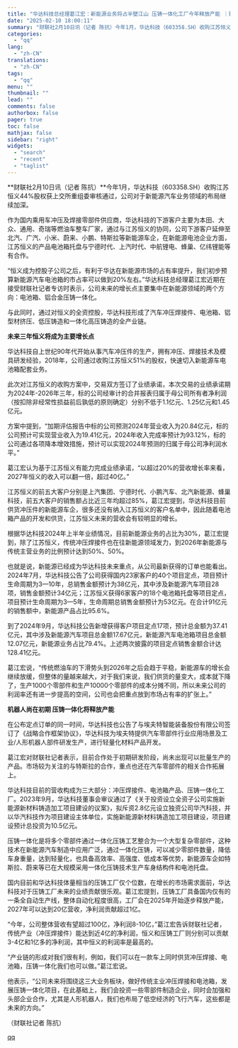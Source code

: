 ```yaml
---
title: "华达科技总经理葛江宏：新能源业务将占半壁江山 压铸一体化工厂今年释放产能 ｜财专访"
date: "2025-02-10 18:00:11"
summary: "财联社2月10日讯（记者 陈抗）今年1月，华达科技（603358.SH）收购江苏恒义44%股权获上交..."
categories:
  - "qq"
lang:
  - "zh-CN"
translations:
  - "zh-CN"
tags:
  - "qq"
menu: ""
thumbnail: ""
lead: ""
comments: false
authorbox: false
pager: true
toc: false
mathjax: false
sidebar: "right"
widgets:
  - "search"
  - "recent"
  - "taglist"
---
```


**财联社2月10日讯（记者 陈抗）**今年1月，华达科技（603358.SH）收购江苏恒义44%股权获上交所重组委审核通过，公司对于新能源汽车业务领域的布局继续加深。

作为国内乘用车冲压及焊接零部件供应商，华达科技的下游客户主要为本田、大众、通用、奇瑞等燃油车整车厂家，通过与江苏恒义的协同，公司下游客户延伸至北汽、广汽、小米、蔚来、小鹏、特斯拉等新能源车企，在新能源电池企业方面，江苏恒义的产品电池箱托盘与宁德时代、上汽时代、中航锂电、蜂巢、亿纬锂能等有合作。

“恒义成为控股子公司之后，有利于华达在新能源市场的占有率提升，我们初步预算新能源汽车电池箱的市占率可以做到20%左右。”华达科技总经理葛江宏近期在接受财联社记者专访时表示，公司未来的增长点主要集中在新能源领域的两个方向：电池箱、铝合金压铸一体化。

与此同时，通过对恒义的全资控股，华达科技形成了汽车冲压焊接件、电池箱、铝型材挤压、低压铸造和一体化高压铸造的全产业链。

**未来三年恒义将成为主要增长点**

华达科技自上世纪90年代开始从事汽车冲压件的生产，拥有冲压、焊接技术及模具研发经验，2018年，公司通过收购江苏恒义51%的股权，快速切入新能源车电池箱配套业务。

此次对江苏恒义的收购方案中，交易双方签订了业绩承诺，本次交易的业绩承诺期为2024年-2026年三年，标的公司经审计的合并报表归属于母公司所有者净利润（按扣除非经常性损益前后孰低的原则确定）分别不低于1.1亿元、1.25亿元和1.45亿元。

方案中提到，“加期评估报告中标的公司预测2024年营业收入为20.84亿元，标的公司预计可实现营业收入为19.41亿元，2024年收入完成率预计为93.12%，标的公司通过各项降本增效措施，预计可以实现2024年预测的归属于母公司净利润水平。”

葛江宏认为基于江苏恒义有能力完成业绩承诺，“以超过20%的营收增长率来看，2027年恒义的收入可以翻一倍，超过40亿。”

江苏恒义的前五大客户分别是上汽集团、宁德时代、小鹏汽车、北汽新能源、蜂巢科技，前五大客户的销售额占比近三年均超过85%，葛江宏提到，华达科技目前供货冲压件的新能源车企，很多还没有纳入江苏恒义的客户名单中，因此随着电池箱产品的开发和供货，江苏恒义未来的营收会有较明显的增长。

根据华达科技2024年上半年业绩情况，目前新能源业务的占比为30%，葛江宏提到，除了江苏恒义，传统冲压焊接件也在往新能源领域发力，到2026年新能源与传统主营业务的比例预计达到50%、50%。

也就是说，新能源已经成为华达科技未来重点，从公司最新获得的订单也能看出。2024年7月，华达科技公告了公司获得国内23家客户的40个项目定点，项目预计生命周期为3—10年，总销售金额预计为38亿元，其中涉及新能源汽车项目28项，销售金额预计34亿元；江苏恒义获得6家客户的18个电池箱托盘等项目定点，项目预计生命周期为3—5年，生命周期总销售金额预计为53亿元。在合计91亿元的销售额中，新能源产品占比95.6%。

到了2024年9月，华达科技公告新增获得客户项目定点17项，预计总金额为37.41亿元，其中涉及新能源汽车项目总金额17.67亿元，新能源汽车电池箱项目总金额12.07亿元，新能源业务占比79.4%。上述两次披露的项目定点销售金额合计达128.41亿元。

葛江宏说，“传统燃油车的下滑势头到2026年之后会趋于平稳，新能源车的增长会继续放缓，但整体的量越来越大，对于我们来说，我们供货的量变大，成本就下降了，生产1000个零部件和生产10000个零部件的成本分摊不同，所以未来公司的利润率还有进一步提高的空间，公司也会把重点放到市场占有率的扩张上。”

**机器人尚在初期 压铸一体化将释放产能**

在公布定点订单的同一时间，华达科技也公告了与埃夫特智能装备股份有限公司签订了《战略合作框架协议》，华达科技为埃夫特提供汽车零部件行业应用场景及工业/人形机器人部件研发生产，进行轻量化材料产品开发。

葛江宏对财联社记者表示，目前合作处于初期研发阶段，尚未出现可以批量生产的产品。市场较为关注的与特斯拉的合作，重点也还在汽车零部件的相关合作拓展上。

华达科技目前的营收构成为三大部分：冲压焊接件、电池箱产品、压铸一体化工厂。2023年9月，华达科技董事会审议通过了《关于投资设立全资子公司实施新能源新材料铸造加工项目建设的议案》，拟斥资2.8亿元设立独资公司华汽科技，并以华汽科技作为项目建设主体单位，实施新能源新材料铸造加工项目建设，项目建设预计总投资为10.5亿元。

压铸一体化是将多个零部件通过一体化压铸工艺整合为一个大型复杂零部件，这种技术在新能源汽车制造中应用广泛，通过一体化压铸，可以减少零部件数量，降低车身重量，达到轻量化，也具备高效率、高强度、低成本等优势，新能源车企如特斯拉、蔚来等已在大规模采用一体化压铸技术生产车身结构件和电池托盘。

国内目前和华达科技体量相当的压铸工厂仅个位数，在增长的市场需求面前，华达科技对于压铸工厂未来的业绩贡献很乐观。葛江宏提到，压铸工厂具备国内仅有的一条全自动生产线，整体自动化程度很高，工厂会在2025年开始逐步释放产能，2027年可以达到20亿营收，净利润贡献超过1亿。

“今年，公司整体营收有望超过100亿，净利润8-10亿，”葛江宏告诉财联社记者，传统产业（冲压焊接件）能达到近4亿的净利润，恒义和压铸工厂则分别可以贡献3-4亿和1亿多的净利润，其中恒义的利润率是最高的。

“产业链的形成对我们很有利，例如，我们可以在一款车上同时供货冲压焊接、电池箱，压铸一体化我们也可以做。”葛江宏说。

他表示，“公司未来将围绕这三大业务板块，做好传统主业冲压焊接和电池箱，发展压铸一体化项目，在此基础上，我们会投资一些零部件制造企业，同时会加强和头部企业合作，尤其是人形机器人，我们也布局了低空经济的飞行汽车，这些都是未来的方向。”

（财联社记者 陈抗）

[qq](https://new.qq.com/rain/a/20250210A06QX600)
